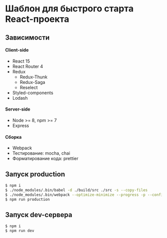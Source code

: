 # Шаблон для быстрого старта React-проекта

## Зависимости

#### Client-side
* React 15
* React Router 4
* Redux
    * Redux-Thunk
    * Redux-Saga
    * Reselect
* Styled-components
* Lodash
    
#### Server-side
* Node >= 8, npm >= 7
* Express

#### Сборка
* Webpack
* Тестирование: mocha, chai
* Форматирование кода: prettier
    


## Запуск production
```bash
$ npm i
$ ./node_modules/.bin/babel -d ./build/src ./src -s --copy-files
$ ./node_modules/.bin/webpack --optimize-minimize --progress -p --config ./webpack.production.config.js
$ npm run production
```

## Запуск dev-сервера
```bash
$ npm i
$ npm run dev
```
